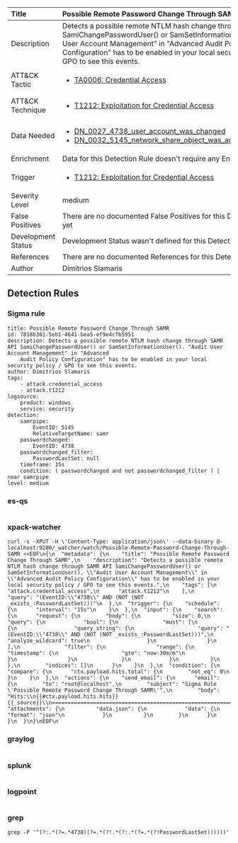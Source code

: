 | Title                | Possible Remote Password Change Through SAMR                                                                                                                                                 |
|:---------------------|:------------------------------------------------------------------------------------------------------------------------------------------------------------|
| Description          | Detects a possible remote NTLM hash change through SAMR API SamiChangePasswordUser() or SamSetInformationUser(). "Audit User Account Management" in "Advanced Audit Policy Configuration" has to be enabled in your local security policy / GPO to see this events.                                                                                                                                           |
| ATT&amp;CK Tactic    |  <ul><li>[TA0006: Credential Access](https://attack.mitre.org/tactics/TA0006)</li></ul>  |
| ATT&amp;CK Technique | <ul><li>[T1212: Exploitation for Credential Access](https://attack.mitre.org/techniques/T1212)</li></ul>  |
| Data Needed          | <ul><li>[DN_0027_4738_user_account_was_changed](../Data_Needed/DN_0027_4738_user_account_was_changed.md)</li><li>[DN_0032_5145_network_share_object_was_accessed_detailed](../Data_Needed/DN_0032_5145_network_share_object_was_accessed_detailed.md)</li></ul>  |
| Enrichment           |  Data for this Detection Rule doesn't require any Enrichments.  |
| Trigger              | <ul><li>[T1212: Exploitation for Credential Access](../Triggers/T1212.md)</li></ul>  |
| Severity Level       | medium |
| False Positives      |  There are no documented False Positives for this Detection Rule yet  |
| Development Status   |  Development Status wasn't defined for this Detection Rule yet  |
| References           |  There are no documented References for this Detection Rule yet  |
| Author               | Dimitrios Slamaris |


## Detection Rules

### Sigma rule

```
title: Possible Remote Password Change Through SAMR
id: 7818b381-5eb1-4641-bea5-ef9e4cfb5951
description: Detects a possible remote NTLM hash change through SAMR API SamiChangePasswordUser() or SamSetInformationUser(). "Audit User Account Management" in "Advanced
    Audit Policy Configuration" has to be enabled in your local security policy / GPO to see this events.
author: Dimitrios Slamaris
tags:
    - attack.credential_access
    - attack.t1212
logsource:
    product: windows
    service: security
detection:
    samrpipe:
        EventID: 5145
        RelativeTargetName: samr
    passwordchanged:
        EventID: 4738
    passwordchanged_filter:
        PasswordLastSet: null
    timeframe: 15s 
    condition: ( passwordchanged and not passwordchanged_filter ) | near samrpipe
level: medium

```





### es-qs
    
```

```


### xpack-watcher
    
```
curl -s -XPUT -H \'Content-Type: application/json\' --data-binary @- localhost:9200/_watcher/watch/Possible-Remote-Password-Change-Through-SAMR <<EOF\n{\n  "metadata": {\n    "title": "Possible Remote Password Change Through SAMR",\n    "description": "Detects a possible remote NTLM hash change through SAMR API SamiChangePasswordUser() or SamSetInformationUser(). \\"Audit User Account Management\\" in \\"Advanced Audit Policy Configuration\\" has to be enabled in your local security policy / GPO to see this events.",\n    "tags": [\n      "attack.credential_access",\n      "attack.t1212"\n    ],\n    "query": "(EventID:\\"4738\\" AND (NOT (NOT _exists_:PasswordLastSet)))"\n  },\n  "trigger": {\n    "schedule": {\n      "interval": "15s"\n    }\n  },\n  "input": {\n    "search": {\n      "request": {\n        "body": {\n          "size": 0,\n          "query": {\n            "bool": {\n              "must": [\n                {\n                  "query_string": {\n                    "query": "(EventID:\\"4738\\" AND (NOT (NOT _exists_:PasswordLastSet)))",\n                    "analyze_wildcard": true\n                  }\n                }\n              ],\n              "filter": {\n                "range": {\n                  "timestamp": {\n                    "gte": "now-30m/m"\n                  }\n                }\n              }\n            }\n          }\n        },\n        "indices": []\n      }\n    }\n  },\n  "condition": {\n    "compare": {\n      "ctx.payload.hits.total": {\n        "not_eq": 0\n      }\n    }\n  },\n  "actions": {\n    "send_email": {\n      "email": {\n        "to": "root@localhost",\n        "subject": "Sigma Rule \'Possible Remote Password Change Through SAMR\'",\n        "body": "Hits:\\n{{#ctx.payload.hits.hits}}{{_source}}\\n================================================================================\\n{{/ctx.payload.hits.hits}}",\n        "attachments": {\n          "data.json": {\n            "data": {\n              "format": "json"\n            }\n          }\n        }\n      }\n    }\n  }\n}\nEOF\n
```


### graylog
    
```

```


### splunk
    
```

```


### logpoint
    
```

```


### grep
    
```
grep -P '^(?:.*(?=.*4738)(?=.*(?!.*(?:.*(?=.*(?!PasswordLastSet))))))'
```



